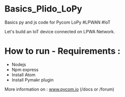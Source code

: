 # Basics_Plido_LoPy
Basics py and js code for Pycom LoPy #LPWAN #IoT 

Let's build an IoT device connected on LPWA Network. 

<h1>How to run - Requirements :</h1> 

- Nodejs
- Npm express
- Install Atom 
- Install Pymakr plugin

More information on : 
www.pycom.io (/docs or /forum)
